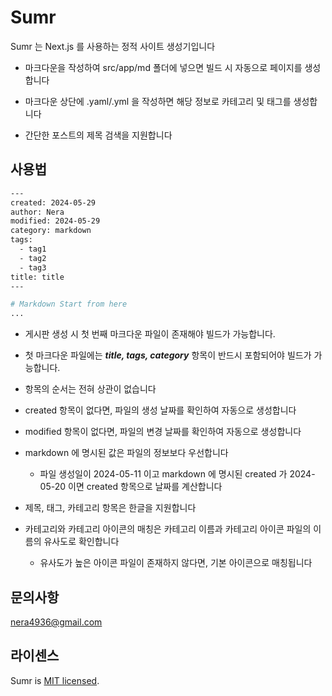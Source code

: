 # Sumr

Sumr 는 Next.js 를 사용하는 정적 사이트 생성기입니다

- 마크다운을 작성하여 src/app/md 폴더에 넣으면 빌드 시 자동으로 페이지를 생성합니다

- 마크다운 상단에 .yaml/.yml 을 작성하면 해당 정보로 카테고리 및 태그를 생성합니다

- 간단한 포스트의 제목 검색을 지원합니다

## 사용법

```bash
---
created: 2024-05-29
author: Nera
modified: 2024-05-29
category: markdown
tags:
  - tag1
  - tag2
  - tag3
title: title
---

# Markdown Start from here
...
```

- 게시판 생성 시 첫 번째 마크다운 파일이 존재해야 빌드가 가능합니다.

- 첫 마크다운 파일에는 **_title, tags, category_** 항목이 반드시 포함되어야 빌드가 가능합니다.

- 항목의 순서는 전혀 상관이 없습니다

- created 항목이 없다면, 파일의 생성 날짜를 확인하여 자동으로 생성합니다

- modified 항목이 없다면, 파일의 변경 날짜를 확인하여 자동으로 생성합니다

- markdown 에 명시된 값은 파일의 정보보다 우선합니다

  - 파일 생성일이 2024-05-11 이고 markdown 에 명시된 created 가 2024-05-20 이면 created 항목으로 날짜를 계산합니다

- 제목, 태그, 카테고리 항목은 한글을 지원합니다

- 카테고리와 카테고리 아이콘의 매칭은 카테고리 이름과 카테고리 아이콘 파일의 이름의 유사도로 확인합니다

  - 유사도가 높은 아이콘 파일이 존재하지 않다면, 기본 아이콘으로 매칭됩니다

## 문의사항

nera4936@gmail.com

## 라이센스

Sumr is [MIT licensed](./LICENSE).
